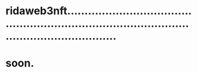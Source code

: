 # ridaweb3nft.........................................................................................................................
# soon.
